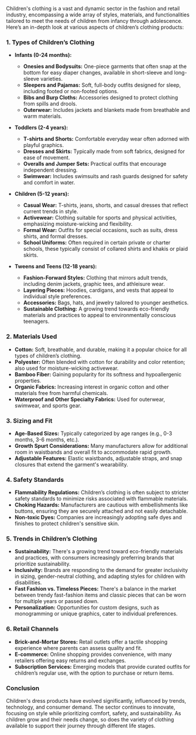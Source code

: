 Children's clothing is a vast and dynamic sector in the fashion and retail industry, encompassing a wide array of styles, materials, and functionalities tailored to meet the needs of children from infancy through adolescence. Here’s an in-depth look at various aspects of children’s clothing products:

### 1. Types of Children’s Clothing

- **Infants (0-24 months):**
  - **Onesies and Bodysuits:** One-piece garments that often snap at the bottom for easy diaper changes, available in short-sleeve and long-sleeve varieties.
  - **Sleepers and Pajamas:** Soft, full-body outfits designed for sleep, including footed or non-footed options.
  - **Bibs and Burp Cloths:** Accessories designed to protect clothing from spills and drools.
  - **Outerwear:** Includes jackets and blankets made from breathable and warm materials.

- **Toddlers (2-4 years):**
  - **T-shirts and Shorts:** Comfortable everyday wear often adorned with playful graphics.
  - **Dresses and Skirts:** Typically made from soft fabrics, designed for ease of movement.
  - **Overalls and Jumper Sets:** Practical outfits that encourage independent dressing.
  - **Swimwear:** Includes swimsuits and rash guards designed for safety and comfort in water.

- **Children (5-12 years):**
  - **Casual Wear:** T-shirts, jeans, shorts, and casual dresses that reflect current trends in style.
  - **Activewear:** Clothing suitable for sports and physical activities, emphasizing moisture-wicking and flexibility.
  - **Formal Wear:** Outfits for special occasions, such as suits, dress shirts, and formal dresses.
  - **School Uniforms:** Often required in certain private or charter schools, these typically consist of collared shirts and khakis or plaid skirts.

- **Tweens and Teens (12-18 years):**
  - **Fashion-Forward Styles:** Clothing that mirrors adult trends, including denim jackets, graphic tees, and athleisure wear.
  - **Layering Pieces:** Hoodies, cardigans, and vests that appeal to individual style preferences.
  - **Accessories:** Bags, hats, and jewelry tailored to younger aesthetics.
  - **Sustainable Clothing:** A growing trend towards eco-friendly materials and practices to appeal to environmentally conscious teenagers.

### 2. Materials Used

- **Cotton:** Soft, breathable, and durable, making it a popular choice for all types of children’s clothing.
- **Polyester:** Often blended with cotton for durability and color retention; also used for moisture-wicking activewear.
- **Bamboo Fiber:** Gaining popularity for its softness and hypoallergenic properties.
- **Organic Fabrics:** Increasing interest in organic cotton and other materials free from harmful chemicals.
- **Waterproof and Other Specialty Fabrics:** Used for outerwear, swimwear, and sports gear.

### 3. Sizing and Fit

- **Age-Based Sizes:** Typically categorized by age ranges (e.g., 0-3 months, 3-6 months, etc.).
- **Growth Spurt Considerations:** Many manufacturers allow for additional room in waistbands and overall fit to accommodate rapid growth.
- **Adjustable Features:** Elastic waistbands, adjustable straps, and snap closures that extend the garment's wearability.

### 4. Safety Standards

- **Flammability Regulations:** Children’s clothing is often subject to stricter safety standards to minimize risks associated with flammable materials.
- **Choking Hazards:** Manufacturers are cautious with embellishments like buttons, ensuring they are securely attached and not easily detachable.
- **Non-toxic Dyes:** Companies are increasingly adopting safe dyes and finishes to protect children's sensitive skin.

### 5. Trends in Children’s Clothing

- **Sustainability:** There's a growing trend toward eco-friendly materials and practices, with consumers increasingly preferring brands that prioritize sustainability.
- **Inclusivity:** Brands are responding to the demand for greater inclusivity in sizing, gender-neutral clothing, and adapting styles for children with disabilities.
- **Fast Fashion vs. Timeless Pieces:** There's a balance in the market between trendy fast-fashion items and classic pieces that can be worn for multiple years or passed down.
- **Personalization:** Opportunities for custom designs, such as monogramming or unique graphics, cater to individual preferences.

### 6. Retail Channels

- **Brick-and-Mortar Stores:** Retail outlets offer a tactile shopping experience where parents can assess quality and fit.
- **E-commerce:** Online shopping provides convenience, with many retailers offering easy returns and exchanges.
- **Subscription Services:** Emerging models that provide curated outfits for children’s regular use, with the option to purchase or return items.

### Conclusion

Children's dress products have evolved significantly, influenced by trends, technology, and consumer demand. The sector continues to innovate, focusing on style while prioritizing comfort, safety, and sustainability. As children grow and their needs change, so does the variety of clothing available to support their journey through different life stages.
